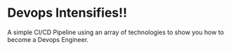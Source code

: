 # Devops Intensifies!!
A simple CI/CD Pipeline using an array of technologies to show you how to become a Devops Engineer.
